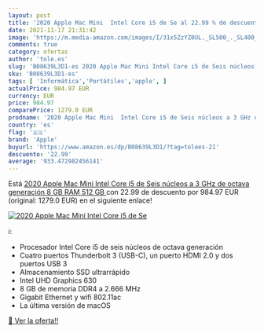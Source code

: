 ```yaml
---
layout: post
title: '2020 Apple Mac Mini  Intel Core i5 de Se al 22.99 % de descuento'
date: 2021-11-17 21:31:42
image: 'https://m.media-amazon.com/images/I/31x5ZzYZ0UL._SL500_._SL400_.jpg'
comments: true
category: ofertas
author: 'tole.es'
slug: 'B08639L3D1-es 2020 Apple Mac Mini Intel Core i5 de Seis núcleos a 3 GHz...'
sku: 'B08639L3D1-es'
tags: [ 'Informática','Portátiles','apple', ]
actualPrice: 984.97 EUR
currency: EUR
price: 984.97
comparePrice: 1279.0 EUR
prodname: '2020 Apple Mac Mini  Intel Core i5 de Seis núcleos a 3 GHz de octava generación  8 GB RAM  512 GB '
country: 'es'
flag: '🇪🇸'
brand: 'Apple'
buyurl: 'https://www.amazon.es/dp/B08639L3D1/?tag=tolees-21'
descuento: '22.99'
average: '933.472982456141'
---
```


Está [2020 Apple Mac Mini  Intel Core i5 de Seis núcleos a 3 GHz de octava generación  8 GB RAM  512 GB ](https://www.amazon.es/dp/B08639L3D1/?tag=tolees-21) con 22.99 de descuento por 984.97 EUR (original: 1279.0 EUR) en el siguiente enlace!

[![2020 Apple Mac Mini  Intel Core i5 de Se](https://m.media-amazon.com/images/I/31x5ZzYZ0UL._SL500_._SL400_.jpg)](https://www.amazon.es/dp/B08639L3D1/?tag=tolees-21)

ℹ️:

- Procesador Intel Core i5 de seis núcleos de octava generación
- Cuatro puertos Thunderbolt 3 (USB-C), un puerto HDMI 2.0 y dos puertos USB 3
- Almacenamiento SSD ultrarrápido
- Intel UHD Graphics 630
- 8 GB de memoria DDR4 a 2.666 MHz
- Gigabit Ethernet y wifi 802.11ac
- La última versión de macOS

[🛒 Ver la oferta!!](https://www.amazon.es/dp/B08639L3D1/?tag=tolees-21)
